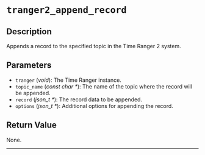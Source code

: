 # `tranger2_append_record`

## Description
Appends a record to the specified topic in the Time Ranger 2 system.

## Parameters
- `tranger` (*void*): The Time Ranger instance.
- `topic_name` (*const char \**): The name of the topic where the record will be appended.
- `record` (*json_t \**): The record data to be appended.
- `options` (*json_t \**): Additional options for appending the record.

## Return Value
None.

---
